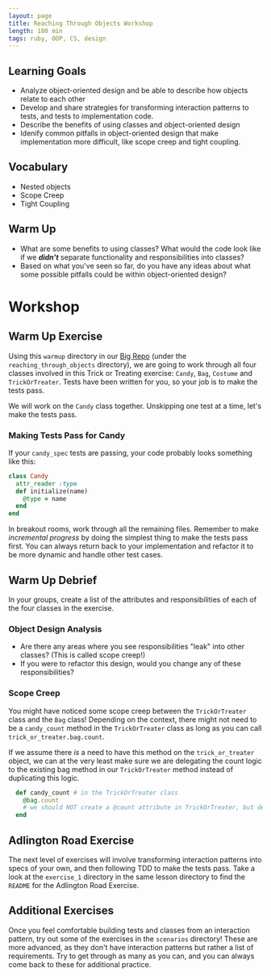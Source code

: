 ```yaml
---
layout: page
title: Reaching Through Objects Workshop
length: 180 min
tags: ruby, OOP, CS, design
---
```


## Learning Goals

- Analyze object-oriented design and be able to describe how objects relate to each other
- Develop and share strategies for transforming interaction patterns to tests, and tests to implementation code. 
- Describe the benefits of using classes and object-oriented design
- Idenify common pitfalls in object-oriented design that make implementation more difficult, like scope creep and tight coupling. 

## Vocabulary

* Nested objects
* Scope Creep
* Tight Coupling

## Warm Up

- What are some benefits to using classes? What would the code look like if we ___didn't___ separate functionality and responsibilities into classes?
- Based on what you've seen so far, do you have any ideas about what some possible pitfalls could be within object-oriented design?

# Workshop

## Warm Up Exercise

Using this `warmup` directory in our [Big Repo](https://github.com/turingschool-examples/se-mod1-exercises) (under the `reaching_through_objects` directory), we are going to work through all four classes involved in this Trick or Treating exercise: `Candy`, `Bag`, `Costume` and `TrickOrTreater`. Tests have been written for you, so your job is to make the tests pass. 

We will work on the `Candy` class together. Unskipping one test at a time, let's make the tests pass.

<section class="dropdown">

### Making Tests Pass for Candy
If your `candy_spec` tests are passing, your code probably looks something like this:

```ruby
class Candy
  attr_reader :type
  def initialize(name)
    @type = name
  end
end
```
</section>

In breakout rooms, work through all the remaining files. Remember to make *incremental progress* by doing the simplest thing to make the tests pass first. You can always return back to your implementation and refactor it to be more dynamic and handle other test cases. 

## Warm Up Debrief

In your groups, create a list of the attributes and responsibilities of each of the four classes in the exercise. 

### Object Design Analysis
* Are there any areas where you see responsibilities "leak" into other classes? (This is called scope creep!)
* If you were to refactor this design, would you change any of these responsibilities?

<section class="dropdown">

### Scope Creep 

You might have noticed some scope creep between the `TrickOrTreater` class and the `Bag` class! Depending on the context, there might not need to be a `candy_count` method in the `TrickOrTreater` class as long as you can call `trick_or_treater.bag.count`. 

If we assume there *is* a need to have this method on the `trick_or_treater` object, we can at the very least make sure we are delegating the count logic to the existing bag method in our `TrickOrTreater` method instead of duplicating this logic. 
```ruby
  def candy_count # in the TrickOrTreater class
    @bag.count
    # we should NOT create a @count attribute in TrickOrTreater, but delegate to the existing Bag method
  end
```
</section>

## Adlington Road Exercise

The next level of exercises will involve transforming interaction patterns into specs of your own, and then following TDD to make the tests pass. Take a look at the `exercise_1` directory in the same lesson directory to find the `README` for the Adlington Road Exercise. 

## Additional Exercises

Once you feel comfortable building tests and classes from an interaction pattern, try out some of the exercises in the `scenarios` directory! These are more advanced, as they don't have interaction patterns but rather a list of requirements. Try to get through as many as you can, and you can always come back to these for additional practice. 

